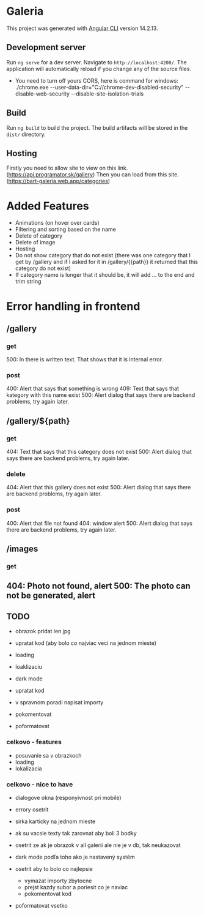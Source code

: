 # Galeria

This project was generated with [Angular CLI](https://github.com/angular/angular-cli) version 14.2.13.

## Development server

Run `ng serve` for a dev server. Navigate to `http://localhost:4200/`. The application will automatically reload if you change any of the source files.

* You need to turn off yours CORS, here is command for windows: ./chrome.exe --user-data-dir="C://chrome-dev-disabled-security" --disable-web-security --disable-site-isolation-trials

## Build

Run `ng build` to build the project. The build artifacts will be stored in the `dist/` directory.

## Hosting
Firstly you need to allow site to view on this link.  (https://api.programator.sk/gallery)
Then you can load from this site. (https://bart-galeria.web.app/categories)


# Added Features

- Animations (on hover over cards)
- Filtering and sorting based on the name
- Delete of category
- Delete of image
- Hosting
- Do not show category that do not exist (there was one category that I get by /gallery and if I asked for it in /gallery/{{path}} it returned that this category do not exist)
- If category name is longer that it should be, it will add ... to the end and trim string


# Error handling in frontend

## /gallery

### get
500: In <app-categories> there is written text. That shows that it is internal error. 

### post
400: Alert that says that something is wrong 
409: Text that says that kategory with this name exist 
500: Alert dialog that says there are backend problems, try again later. 

## /gallery/${path}

### get
404: Text that says that this category does not exist 
500: Alert dialog that says there are backend problems, try again later. 

### delete
404: Alert that this gallery does not exist 
500: Alert dialog that says there are backend problems, try again later. 

### post
400: Alert that file not found
404: window alert
500: Alert dialog that says there are backend problems, try again later. 

## /images

### get
404: Photo not found, alert 
500: The photo can not be generated, alert 
---


## TODO
- obrazok pridat len jpg
- upratat kod (aby bolo co najviac veci na jednom mieste)

- loading
- loaklizaciu
- dark mode
- upratat kod
- v spravnom poradi napisat importy
- pokomentovat
- poformatovat


### celkovo - features
- posuvanie sa v obrazkoch
- loading 
- lokalizacia

### celkovo - nice to have
- dialogove okna (responyivnost pri mobile)
- errory osetrit
- sirka karticky na jednom mieste
- ak su vacsie texty tak zarovnat aby boli 3 bodky
- osetrit ze ak je obrazok v all galerii ale nie je v db, tak neukazovat

- dark mode podľa toho ako je nastavený systém

- osetrit aby to bolo co najlepsie
    - vymazat importy zbytocne
    - prejst kazdy subor a poriesit co je naviac
    - pokomentovat kod
- poformatovat vsetko
